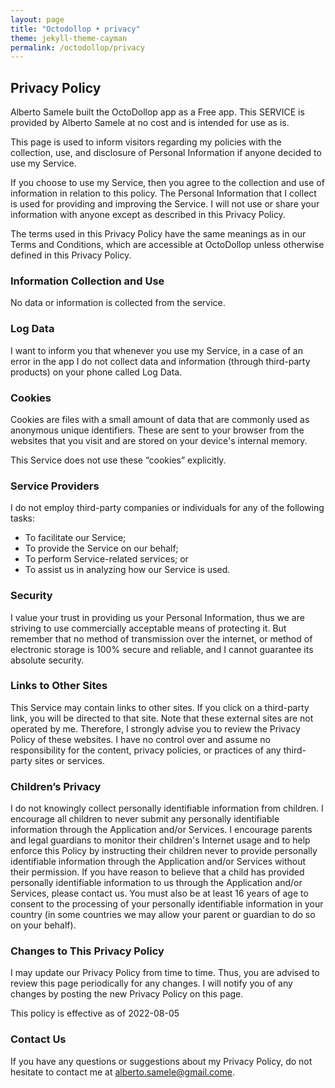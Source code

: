 ```yaml
---
layout: page
title: "Octodollop • privacy"
theme: jekyll-theme-cayman
permalink: /octodollop/privacy
---
```


## Privacy Policy

Alberto Samele built the OctoDollop app as a Free app. This SERVICE is provided by Alberto Samele at no cost and is intended for use as is.

This page is used to inform visitors regarding my policies with the collection, use, and disclosure of Personal Information if anyone decided to use my Service.

If you choose to use my Service, then you agree to the collection and use of information in relation to this policy. The Personal Information that I collect is used for providing and improving the Service. I will not use or share your information with anyone except as described in this Privacy Policy.

The terms used in this Privacy Policy have the same meanings as in our Terms and Conditions, which are accessible at OctoDollop unless otherwise defined in this Privacy Policy.

### Information Collection and Use

No data or information is collected from the service. 

### Log Data

I want to inform you that whenever you use my Service, in a case of an error in the app I do not collect data and information (through third-party products) on your phone called Log Data.

### Cookies

Cookies are files with a small amount of data that are commonly used as anonymous unique identifiers. These are sent to your browser from the websites that you visit and are stored on your device's internal memory.

This Service does not use these “cookies” explicitly.

### Service Providers

I do not employ third-party companies or individuals for any of the following tasks:

*   To facilitate our Service;
*   To provide the Service on our behalf;
*   To perform Service-related services; or
*   To assist us in analyzing how our Service is used.

### Security

I value your trust in providing us your Personal Information, thus we are striving to use commercially acceptable means of protecting it. But remember that no method of transmission over the internet, or method of electronic storage is 100% secure and reliable, and I cannot guarantee its absolute security.

### Links to Other Sites

This Service may contain links to other sites. If you click on a third-party link, you will be directed to that site. Note that these external sites are not operated by me. Therefore, I strongly advise you to review the Privacy Policy of these websites. I have no control over and assume no responsibility for the content, privacy policies, or practices of any third-party sites or services.

### Children’s Privacy

I do not knowingly collect personally identifiable information from children. I encourage all children to never submit any personally identifiable information through the Application and/or Services. I encourage parents and legal guardians to monitor their children's Internet usage and to help enforce this Policy by instructing their children never to provide personally identifiable information through the Application and/or Services without their permission. If you have reason to believe that a child has provided personally identifiable information to us through the Application and/or Services, please contact us. You must also be at least 16 years of age to consent to the processing of your personally identifiable information in your country (in some countries we may allow your parent or guardian to do so on your behalf).

### Changes to This Privacy Policy

I may update our Privacy Policy from time to time. Thus, you are advised to review this page periodically for any changes. I will notify you of any changes by posting the new Privacy Policy on this page.

This policy is effective as of 2022-08-05

### Contact Us

If you have any questions or suggestions about my Privacy Policy, do not hesitate to contact me at alberto.samele@gmail.come.
